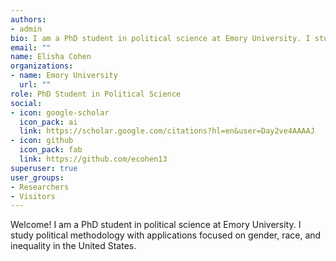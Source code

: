 ```yaml
---
authors:
- admin
bio: I am a PhD student in political science at Emory University. I study political methodology with applications focused on gender, race, and inequality in the United States.
email: ""
name: Elisha Cohen
organizations:
- name: Emory University
  url: ""
role: PhD Student in Political Science
social:
- icon: google-scholar
  icon_pack: ai
  link: https://scholar.google.com/citations?hl=en&user=Day2ve4AAAAJ
- icon: github
  icon_pack: fab
  link: https://github.com/ecohen13
superuser: true
user_groups:
- Researchers
- Visitors
---
```


Welcome! I am a PhD student in political science at Emory University. I study political methodology with applications focused on gender, race, and inequality in the United States.

